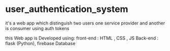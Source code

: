 # user_authentication_system
it's a web app which distinguish two users one service provider and another is consumer using auth tokens 

this Web app is Developed using:
front-end : HTML , CSS , JS
Back-end  : flask (Python), firebase Database


